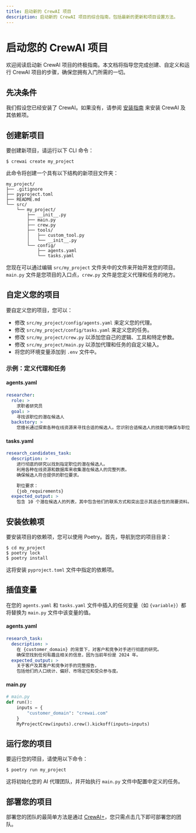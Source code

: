 ```yaml
---
title: 启动新的 CrewAI 项目
description: 启动新的 CrewAI 项目的综合指南，包括最新的更新和项目设置方法。
---
```


# 启动您的 CrewAI 项目

欢迎阅读启动新 CrewAI 项目的终极指南。本文档将指导您完成创建、自定义和运行 CrewAI 项目的步骤，确保您拥有入门所需的一切。

## 先决条件

我们假设您已经安装了 CrewAI。如果没有，请参阅 [安装指南](https://aithoughts.github.io/aipmAI/how-to/Installing-CrewAI/) 来安装 CrewAI 及其依赖项。

## 创建新项目

要创建新项目，请运行以下 CLI 命令：

```shell
$ crewai create my_project
```

此命令将创建一个具有以下结构的新项目文件夹：

```shell
my_project/
├── .gitignore
├── pyproject.toml
├── README.md
└── src/
    └── my_project/
        ├── __init__.py
        ├── main.py
        ├── crew.py
        ├── tools/
        │   ├── custom_tool.py
        │   └── __init__.py
        └── config/
            ├── agents.yaml
            └── tasks.yaml
```

您现在可以通过编辑 `src/my_project` 文件夹中的文件来开始开发您的项目。`main.py` 文件是您项目的入口点，`crew.py` 文件是您定义代理和任务的地方。

## 自定义您的项目

要自定义您的项目，您可以：
- 修改 `src/my_project/config/agents.yaml` 来定义您的代理。
- 修改 `src/my_project/config/tasks.yaml` 来定义您的任务。
- 修改 `src/my_project/crew.py` 以添加您自己的逻辑、工具和特定参数。
- 修改 `src/my_project/main.py` 以添加代理和任务的自定义输入。
- 将您的环境变量添加到 `.env` 文件中。

### 示例：定义代理和任务

#### agents.yaml

```yaml
researcher:
  role: >
    求职者研究员
  goal: >
    寻找该职位的潜在候选人
  backstory: >
    您擅长通过探索各种在线资源来寻找合适的候选人。您识别合适候选人的技能可确保与职位最匹配。
```

#### tasks.yaml

```yaml
research_candidates_task:
  description: >
    进行彻底的研究以找到指定职位的潜在候选人。
    利用各种在线资源和数据库来收集潜在候选人的完整列表。
    确保候选人符合提供的职位要求。

    职位要求：
    {job_requirements}
  expected_output: >
    包含 10 个潜在候选人的列表，其中包含他们的联系方式和突出显示其适合性的简要资料。
```

## 安装依赖项

要安装项目的依赖项，您可以使用 Poetry。首先，导航到您的项目目录：

```shell
$ cd my_project
$ poetry lock
$ poetry install
```

这将安装 `pyproject.toml` 文件中指定的依赖项。

## 插值变量

在您的 `agents.yaml` 和 `tasks.yaml` 文件中插入的任何变量（如 `{variable}`）都将替换为 `main.py` 文件中该变量的值。

#### agents.yaml

```yaml
research_task:
  description: >
    在 {customer_domain} 的背景下，对客户和竞争对手进行彻底的研究。
    确保您找到任何有趣且相关的信息，因为当前年份是 2024 年。
  expected_output: >
    关于客户及其客户和竞争对手的完整报告，
    包括他们的人口统计、偏好、市场定位和受众参与度。
```

#### main.py

```python
# main.py
def run():
    inputs = {
        "customer_domain": "crewai.com"
    }
    MyProjectCrew(inputs).crew().kickoff(inputs=inputs)
```

## 运行您的项目

要运行您的项目，请使用以下命令：

```shell
$ poetry run my_project
```

这将初始化您的 AI 代理团队，并开始执行 `main.py` 文件中配置中定义的任务。

## 部署您的项目

部署您的团队的最简单方法是通过 [CrewAI+](https://www.crewai.com/crewaiplus)，您只需点击几下即可部署您的团队。

